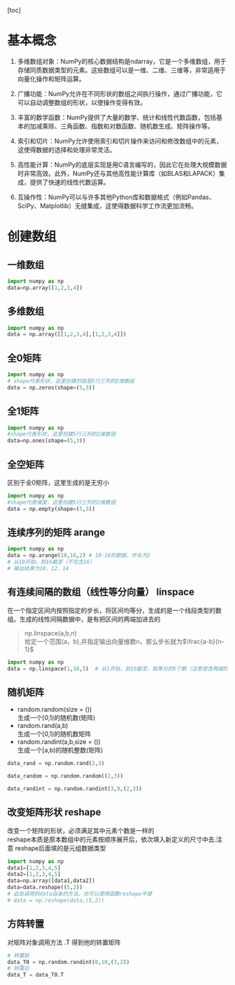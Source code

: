 [toc]
# 基本概念
1. 多维数组对象：NumPy的核心数据结构是ndarray，它是一个多维数组，用于存储同质数据类型的元素。这些数组可以是一维、二维、三维等，非常适用于向量化操作和矩阵运算。

2. 广播功能：NumPy允许在不同形状的数组之间执行操作，通过广播功能，它可以自动调整数组的形状，以使操作变得有效。

3. 丰富的数学函数：NumPy提供了大量的数学、统计和线性代数函数，包括基本的加减乘除、三角函数、指数和对数函数、随机数生成、矩阵操作等。

4. 索引和切片：NumPy允许使用索引和切片操作来访问和修改数组中的元素，这使得数据的选择和处理非常灵活。

5. 高性能计算：NumPy的底层实现是用C语言编写的，因此它在处理大规模数据时非常高效。此外，NumPy还与其他高性能计算库（如BLAS和LAPACK）集成，提供了快速的线性代数运算。

6. 互操作性：NumPy可以与许多其他Python库和数据格式（例如Pandas、SciPy、Matplotlib）无缝集成，这使得数据科学工作流更加流畅。
# 创建数组
## 一维数组
```python
import numpy as np
data=np.array([1,2,3,4])
```
## 多维数组
```python
import numpy as np
data = np.array([[1,2,3,4],[1,2,3,4]])
```
## 全0矩阵
```python
import numpy as np
# shape代表形状，这里创建的就是5行三列的2维数组
data = np.zeros(shape=(5,3))
```

## 全1矩阵
```python
import numpy as np
#shape代表形状，这里创建5行三列的2维数组
data=np.ones(shape=(5,3))
```

## 全空矩阵
区别于全0矩阵，这里生成的是无穷小
```python
import numpy as np
#shape代表维度，这里创建5行三列的2维数组
data = np.empty(shape=(5,3))
```

## 连续序列的矩阵 arange
```python
import numpy as np
data = np.arange(10,16,2) # 10-16的数据，步长为2
# 从10开始，到16截至（不包含16）
# 输出结果为10，12，14
```

## 有连续间隔的数组（线性等分向量） linspace 
在一个指定区间内按照指定的步长，将区间均等分，生成的是一个线段类型的数组。生成的线性间隔数据中，是有把区间的两端加进去的
> np.linspace(a,b,n)  
> 给定一个范围(a，b),并指定输出向量维数n，那么步长就为$\frac{a-b}{n-1}$
```python
import numpy as np
data = np.linspace(1,10,5)  # 从1开始，到10截至，取等分的5个数（注意是含两端的）
```
## 随机矩阵
- random.random(size = ())  
生成一个[0,1)的随机数(矩阵)
- random.rand(a,b)  
生成一个[0,1)的随机数矩阵
- random.randint(a,b,size = ())  
生成一个[a,b)的随机整数(矩阵)
``` python
data_rand = np.random.rand(2,3)

data_random = np.random.random((2,3))

data_randint = np.random.randint(3,9,(2,3))
```
## 改变矩阵形状 reshape
改变一个矩阵的形状，必须满足其中元素个数是一样的  
reshape本质是原本数组中的元素按顺序展开后，依次填入新定义的尺寸中去.注意 reshape后面填的是元组数据类型
```python
import numpy as np
data1=[1,2,3,4,5]
data2=[1,2,3,4,5]
data=np.array([data1,data2])
data=data.reshape((5,2))
# 此处调用的data自身的方法，也可以使用函数reshape平替
# data = np.reshape(data,(5,2)) 
```
## 方阵转置
对矩阵对象调用方法 .T 得到他的转置矩阵
``` python
# 转置前
data_T0 = np.random.randint(0,10,(3,2))
# 转置后
data_T = data_T0.T
```

